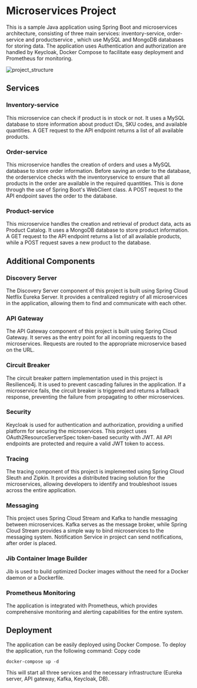 # Microservices Project
This is a sample Java application using Spring Boot and microservices architecture, consisting of three main services: inventory-service, order-service and productservice , which use MySQL and MongoDB databases for storing data. The application uses Authentication and authorization are handled by Keycloak, Docker Compose to facilitate easy deployment and Prometheus for monitoring.

![project_structure](https://im.wampi.ru/2023/03/20/scheme1.png)

## Services

### Inventory-service
This microservice can check if product is in stock or not. It uses a MySQL database to store information about product IDs, SKU codes, and available quantities. A GET request to the API endpoint returns a list of all available products.

### Order-service
This microservice handles the creation of orders and uses a MySQL database to store order information. Before saving an order to the database, the orderservice checks with the inventoryservice to ensure that all products in the order are available in the required quantities. This is done through the use of Spring Boot's WebClient class. A POST request to the API endpoint saves the order to the database.

### Product-service
This microservice handles the creation and retrieval of product data, acts as Product Catalog. It uses a MongoDB database to store product information. A GET request to the API endpoint returns a list of all available products, while a POST request saves a new product to the database.

## Additional Components

### Discovery Server
The Discovery Server component of this project is built using Spring Cloud Netflix Eureka Server. It provides a centralized registry of all microservices in the application, allowing them to find and communicate with each other.

### API Gateway
The API Gateway component of this project is built using Spring Cloud Gateway. It serves as the entry point for all incoming requests to the microservices. Requests are routed to the appropriate microservice based on the URL.

### Circuit Breaker
The circuit breaker pattern implementation used in this project is Resilience4j. It is used to prevent cascading failures in the application. If a microservice fails, the circuit breaker is triggered and returns a fallback response, preventing the failure from propagating to other microservices.

### Security
Keycloak is used for authentication and authorization, providing a unified platform for securing the microservices. This project uses OAuth2ResourceServerSpec token-based security with JWT. All API endpoints are protected and require a valid JWT token to access.

### Tracing
The tracing component of this project is implemented using Spring Cloud Sleuth and Zipkin. It provides a distributed tracing solution for the microservices, allowing developers to identify and troubleshoot issues across the entire application.

### Messaging
This project uses Spring Cloud Stream and Kafka to handle messaging between microservices. Kafka serves as the message broker, while Spring Cloud Stream provides a simple way to bind microservices to the messaging system. Notification Service in project can send notifications, after order is placed.

### Jib Container Image Builder
Jib is used to build optimized Docker images without the need for a Docker daemon or a Dockerfile.

### Prometheus Monitoring 
The application is integrated with Prometheus, which provides comprehensive monitoring and alerting capabilities for the entire system.

## Deployment
The application can be easily deployed using Docker Compose. To deploy the application, run the following command:
Copy code
````
docker-compose up -d
````
This will start all three services and the necessary infrastructure (Eureka server, API gateway, Kafka, Keycloak, DB).
